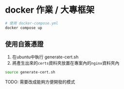 # docker 作業 / 大專框架

```sh
# 使用 docker-compose.yml
docker compose up
```

## 使用自簽憑證

1. 在ubuntu中執行 generate-cert.sh
2. 將產生出來的`certs`資料夾放置在專案內的`nginx`資料夾內

```sh
source generate-cert.sh
```

TODO: 需要改成能夠方便開發的模式
